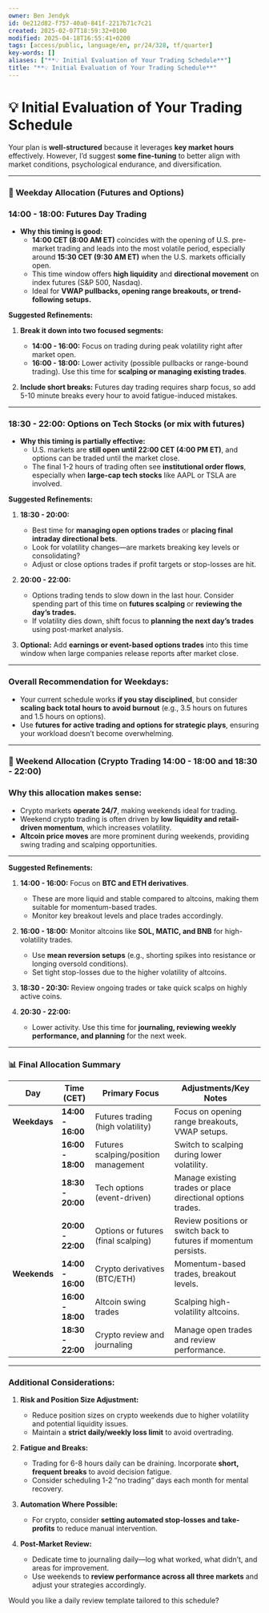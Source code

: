 ```yaml
---
owner: Ben Jendyk
id: 0e212d82-f757-40a0-841f-2217b71c7c21
created: 2025-02-07T18:59:32+0100
modified: 2025-04-18T16:55:41+0200
tags: [access/public, language/en, pr/24/328, tf/quarter]
key-words: []
aliases: ["**💡 Initial Evaluation of Your Trading Schedule**"]
title: "**💡 Initial Evaluation of Your Trading Schedule**"
---
```


# **💡 Initial Evaluation of Your Trading Schedule**
Your plan is **well-structured** because it leverages **key market hours** effectively. However, I’d suggest **some fine-tuning** to better align with market conditions, psychological endurance, and diversification.

---

### **📅 Weekday Allocation (Futures and Options)**

### **14:00 - 18:00: Futures Day Trading**  
- **Why this timing is good:**  
  - **14:00 CET (8:00 AM ET)** coincides with the opening of U.S. pre-market trading and leads into the most volatile period, especially around **15:30 CET (9:30 AM ET)** when the U.S. markets officially open.  
  - This time window offers **high liquidity** and **directional movement** on index futures (S&P 500, Nasdaq).  
  - Ideal for **VWAP pullbacks, opening range breakouts, or trend-following setups.**

**Suggested Refinements:**  
1. **Break it down into two focused segments:**  
   - **14:00 - 16:00:** Focus on trading during peak volatility right after market open.  
   - **16:00 - 18:00:** Lower activity (possible pullbacks or range-bound trading). Use this time for **scalping or managing existing trades**.  

2. **Include short breaks:** Futures day trading requires sharp focus, so add 5-10 minute breaks every hour to avoid fatigue-induced mistakes.

---

### **18:30 - 22:00: Options on Tech Stocks (or mix with futures)**  
- **Why this timing is partially effective:**  
  - U.S. markets are **still open until 22:00 CET (4:00 PM ET)**, and options can be traded until the market close.  
  - The final 1-2 hours of trading often see **institutional order flows**, especially when **large-cap tech stocks** like AAPL or TSLA are involved.

**Suggested Refinements:**  
1. **18:30 - 20:00:**  
   - Best time for **managing open options trades** or **placing final intraday directional bets**.  
   - Look for volatility changes—are markets breaking key levels or consolidating?  
   - Adjust or close options trades if profit targets or stop-losses are hit.

2. **20:00 - 22:00:**  
   - Options trading tends to slow down in the last hour. Consider spending part of this time on **futures scalping** or **reviewing the day’s trades.**  
   - If volatility dies down, shift focus to **planning the next day’s trades** using post-market analysis.

3. **Optional:** Add **earnings or event-based options trades** into this time window when large companies release reports after market close.

---

### **Overall Recommendation for Weekdays:**  
- Your current schedule works **if you stay disciplined**, but consider **scaling back total hours to avoid burnout** (e.g., 3.5 hours on futures and 1.5 hours on options).  
- Use **futures for active trading and options for strategic plays**, ensuring your workload doesn’t become overwhelming.

---

### **📅 Weekend Allocation (Crypto Trading 14:00 - 18:00 and 18:30 - 22:00)**

### **Why this allocation makes sense:**
- Crypto markets **operate 24/7**, making weekends ideal for trading.  
- Weekend crypto trading is often driven by **low liquidity and retail-driven momentum**, which increases volatility.  
- **Altcoin price moves** are more prominent during weekends, providing swing trading and scalping opportunities.

---

**Suggested Refinements:**  
1. **14:00 - 16:00:** Focus on **BTC and ETH derivatives**.  
   - These are more liquid and stable compared to altcoins, making them suitable for momentum-based trades.  
   - Monitor key breakout levels and place trades accordingly.  
   
2. **16:00 - 18:00:** Monitor altcoins like **SOL, MATIC, and BNB** for high-volatility trades.  
   - Use **mean reversion setups** (e.g., shorting spikes into resistance or longing oversold conditions).  
   - Set tight stop-losses due to the higher volatility of altcoins.

3. **18:30 - 20:30:** Review ongoing trades or take quick scalps on highly active coins.

4. **20:30 - 22:00:**  
   - Lower activity. Use this time for **journaling, reviewing weekly performance, and planning** for the next week.

---

### **📊 Final Allocation Summary**

| **Day**       | **Time (CET)**     | **Primary Focus**                      | **Adjustments/Key Notes**                                       |
|---------------|-------------------|----------------------------------------|-----------------------------------------------------------------|
| **Weekdays**  | **14:00 - 16:00**  | Futures trading (high volatility)     | Focus on opening range breakouts, VWAP setups.                  |
|               | **16:00 - 18:00**  | Futures scalping/position management  | Switch to scalping during lower volatility.                     |
|               | **18:30 - 20:00**  | Tech options (event-driven)           | Manage existing trades or place directional options trades.     |
|               | **20:00 - 22:00**  | Options or futures (final scalping)   | Review positions or switch back to futures if momentum persists.|
| **Weekends**  | **14:00 - 16:00**  | Crypto derivatives (BTC/ETH)          | Momentum-based trades, breakout levels.                         |
|               | **16:00 - 18:00**  | Altcoin swing trades                  | Scalping high-volatility altcoins.                              |
|               | **18:30 - 22:00**  | Crypto review and journaling          | Manage open trades and review performance.                      |

---

### **Additional Considerations:**

1. **Risk and Position Size Adjustment:**  
   - Reduce position sizes on crypto weekends due to higher volatility and potential liquidity issues.  
   - Maintain a **strict daily/weekly loss limit** to avoid overtrading.

2. **Fatigue and Breaks:**  
   - Trading for 6-8 hours daily can be draining. Incorporate **short, frequent breaks** to avoid decision fatigue.  
   - Consider scheduling 1-2 “no trading” days each month for mental recovery.

3. **Automation Where Possible:**  
   - For crypto, consider **setting automated stop-losses and take-profits** to reduce manual intervention.

4. **Post-Market Review:**  
   - Dedicate time to journaling daily—log what worked, what didn’t, and areas for improvement.  
   - Use weekends to **review performance across all three markets** and adjust your strategies accordingly.

Would you like a daily review template tailored to this schedule?
